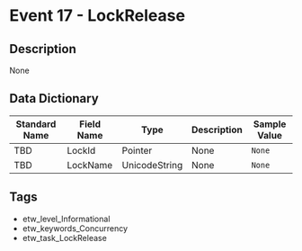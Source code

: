 # Event 17 - LockRelease

## Description
None

## Data Dictionary
|Standard Name|Field Name|Type|Description|Sample Value|
|---|---|---|---|---|
|TBD|LockId|Pointer|None|`None`|
|TBD|LockName|UnicodeString|None|`None`|

## Tags
* etw_level_Informational
* etw_keywords_Concurrency
* etw_task_LockRelease